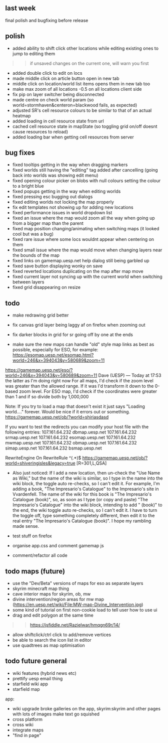 ## last week

final polish and bugfixing before release

## polish
- added ability to shift click other locations while editing existing ones to jump to editing them
>> if unsaved changes on the current one, will warn you first
- added double click to edit on locs
- made middle click on article button open in new tab
- middle click on location/world list items opens them in new tab too
- make max zoom of all locations -0.5 on all locations client side
- fix pip on layer switcher being disconnected
- made centre on check world param (so world=stormhaven&centeron=blackwood fails, as expected)
- adjusted SR's cell resource colours to be similar to that of an actual heatmap
- added loading in cell resource state from url
- cached cell resource state in mapState (so toggling grid on/off doesnt cause resources to reload)
- added loading bar when getting cell resources from server

## bug fixes
- fixed tooltips getting in the way when dragging markers
- fixed worlds still having the "editing" tag added after cancelling (going back into worlds was showing edit menu)
- fixed opening colour picker on blobs with null colours setting the colour to a bright blue
- fixed popups getting in the way when editing worlds
- fixed pressing esc bugging out dialogs
- fixed editing worlds not locking the map properly
- fix edit templates not showing up for adding new locations
- fixed performance issues in world dropdown list
- fixed an issue where the map would zoom all the way when going up from a bigger map than the parent
- fixed map position changing/animating when switching maps (it looked cool but was a bug)
- fixed rare issue where some locs wouldnt appear when centering on them
- fixed small issue where the map would move when changing layers near the bounds of the map
- fixed links on gamemap.uesp.net help dialog still being garbled up
- fixed save button displaying wonky on save
- fixed reverted locations duplicating on the map after map move
- fixed current layer not syncing up with the current world when switching between layers
- fixed grid disappearing on resize

## todo

- make redrawing grid better
- fix canvas grid layer being laggy af on firefox when zooming out
- fix darker blocks in grid for sr going off by one at the ends

-  make sure the new maps can handle "old" style map links as best as possible, especially for ESO, for example:
https://esomap.uesp.net/esomap.html?world=246&x=394043&y=580689&zoom=11


https://gamemap.uesp.net/eso/?world=246&x=394043&y=580689&zoom=11
Dave (UESP) — Today at 17:53
the latter as I'm doing right now
For all maps, I'd check if the zoom level was greater than the allowed range. If it was I'd transform it down to the 0-based zoom level.
For ESO map, I'd check if the coordinates were greater than 1 and if so divide both by 1,000,000

Note: If you try to load a map that doesn't exist it just says "Loading world...." forever.
Would be nice if it errors out or something.
https://gamemap.uesp.net/ob/?world=shiriasdasd

If you want to test the redirects you can modify your host file with the following entries:
107.161.64.232 dbmap.uesp.net
107.161.64.232 srmap.uesp.net
107.161.64.232 esomap.uesp.net
107.161.64.232 mwmap.uesp.net
107.161.64.232 obmap.uesp.net
107.161.64.232 simap.uesp.net
107.161.64.232 bsmap.uesp.net

 RewriteEngine On
        RewriteRule ^(.*)$ https://gamemap.uesp.net/ob/?world=shiveringisles&legacy=true [R=301,L,QSA]

- Also just noticed: If I add a new location, then un-check the "Use Name as Wiki," but the name of the wiki is similar, so I type in the name into the wiki block, the toggle auto re-checks, so I can't edit it. For example, I'm adding a book, "The Impresario's Catalogue" to the Impresario's site in Vvardenfell. The name of the wiki for this book is "The Impresario's Catalogue (book)", so, as soon as I type (or copy and paste) "The Impresario's Catalogue" into the wiki block, intending to add " (book)" to the end, the wiki toggle auto re-checks, so I can't edit it. I have to turn the toggle off, type something completely different, then edit it to the real entry "The Impresario's Catalogue (book)".  I hope my rambling made sense.

- test stuff on firefox

- organise app.css and comment gamemap js
- comment/refactor all code

## todo maps (future)
- use the "Dev/Beta" versions of maps for eso as separate layers
- skyrim minecraft map thing
- cave interior maps for skyrim, ob, mw
- divine intervention/region areas for mw map (https://en.uesp.net/wiki/File:MW-map-Divine_Intervention.jpg)
- some kind of tutorial on first non-cookie load to tell user how to use ui
- drag and edit polygon at the same time
>> https://jsfiddle.net/Razielwar/hmqgn69r/14/
- allow shiftclick/ctrl click to add/remove vertices
- be able to search the icon list in editor
- use quadtrees as map optimisation

## todo future general
- wiki features (hybrid news etc)
- prettify uesp email thing
- starfield wiki app
- starfield map

app:
- wiki upgrade broke galleries on the app, skyrim:skyrim and other pages with lots of images make text go squished
- cross platform
- cross wiki
- integrate maps
- "find in page"